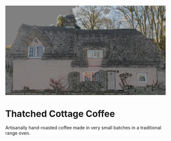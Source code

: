 ![logo](/images/tc_smaller.jpg)
# Thatched Cottage Coffee
Artisanally hand-roasted coffee made in very small batches in a traditional range oven.



